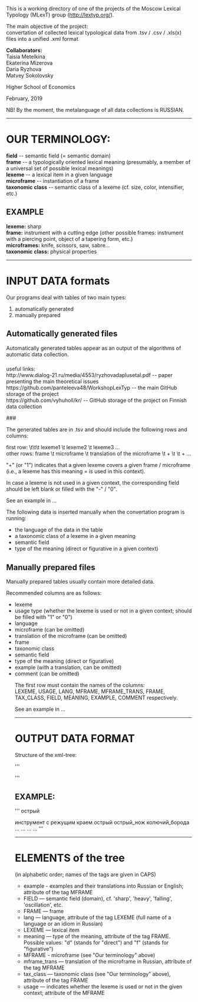 This is a working directory of one of the projects of the Moscow Lexical Typology (MLexT) group (http://lextyp.org/). 

<p>The main objective of the project:</br>
convertation of collected lexical typological data from .tsv / .csv / .xls(x) files into a unified .xml format</p>

<p><strong>Collaborators:</strong> </br>
Taisia Metelkina </br>
Ekaterina Mizerova </br>
Daria Ryzhova </br>
Matvey Sokolovsky </p>

<p>Higher School of Economics </p>
<p>February, 2019 </p>

<p>NB! By the moment, the metalanguage of all data collections is RUSSIAN.</p>


************************************
<h1>OUR TERMINOLOGY:</h1>

<strong>field</strong> -- semantic field (= semantic domain)</br>
<strong>frame</strong> -- a typologically oriented lexical meaning (presumably, a member of a universal set of possible lexical meanings)</br>
<strong>lexeme</strong> -- a lexical item in a given language</br>
<strong>microframe</strong> -- instantiation of a frame </br>
<strong>taxonomic class</strong> -- semantic class of a lexeme (cf. size, color, intensifier, etc.) </br>

<h2>EXAMPLE</h2>
<strong>lexeme:</strong> sharp </br>
<strong>frame:</strong> instrument with a cutting edge (other possible frames: instrument with a piercing point, object of a tapering form, etc.) </br>
<strong>microframes:</strong> knife, scissors, saw, sabre... </br>
<strong>taxonomic class:</strong> physical properties </br>


************************************
<h1>INPUT DATA formats </h1>

<p>Our programs deal with tables of two main types:</p>
<ol>
<li> automatically generated </li> 
<li> manually prepared </li>
</ol>


<h2> Automatically generated files </h2>
<p>Automatically generated tables appear as an output of the algorithms of automatic data collection.</p>

###
<p> useful links: </br>
http://www.dialog-21.ru/media/4553/ryzhovadaplusetal.pdf -- paper presenting the main theoretical issues </br>
https://github.com/panteleeva48/WorkshopLexTyp -- the main GitHub storage of the project </br>
https://github.com/vyhuholl/kr/ -- GitHub storage of the project on Finnish data collection </p>
###

<p> The generated tables are in .tsv and should include the following rows and columns: </p>

<p> first row: \t\t\t lexeme1 \t lexeme2 \t lexeme3 ... </br>
other rows: frame \t microframe \t translation of the microframe \t + \t  \t + ... </p>

<p> "+" (or "1") indicates that a given lexeme covers a given frame / microframe (i.e., a lexeme has this meaning = is used in this context). </p>
<p> In case a lexeme is not used in a given context, the corresponding field should be left blank or filled with the "-" / "0". </p>

<p>See an example in ... </p>

<p>The following data is inserted manually when the convertation program is running:</p>
<ul>
<li>the language of the data in the table </li>
<li>a taxonomic class of a lexeme in a given meaning </li>
<li>semantic field </li>
<li>type of the meaning (direct or figurative in a given context) </li>
</ul>

<h2>Manually prepared files</h2>

<p>Manually prepared tables usually contain more detailed data.</p>

<p>Recommended columns are as follows:</p>
<ul>
<li>lexeme</li>
<li>usage type (whether the lexeme is used or not in a given context; should be filled with "1" or "0")</li>
<li>language</li>
<li>microframe (can be omitted)</li>
<li>translation of the microframe (can be omitted)</li>
<li>frame</li>
<li>taxonomic class</li>
<li>semantic field</li>
<li>type of the meaning (direct or figurative)</li>
<li>example (with a translation, can be omitted)</li>
<li>comment (can be omitted)</li>

<p>The first row must contain the names of the columns:</br>
LEXEME, USAGE, LANG, MFRAME, MFRAME_TRANS, FRAME, TAX_CLASS, FIELD, MEANING, EXAMPLE, COMMENT respectively.</p>

<p>See an example in ...</p>

********************************************
<h1>OUTPUT DATA FORMAT</h1>

<p>Structure of the xml-tree:</p>

'''
<root>
<field>
<frame meaning ="" tax_class="">
<lexeme lang="">
<mframe example="" mframe_trans="" usage=""/>
</lexeme>
</frame>
</field>
</root>
'''

<h2>EXAMPLE:</h2>

'''
<root>
<field> острый
<frame meaning = "d" tax_class = "физ.свойства">
инструмент с режущим краем
<lexeme lang = "русский">
острый
<mframe mframe_trans="нож" usage ="1">
острый_нож
</mframe>
<mframe mframe_frame="борода" usage="0">
колючий_борода
</mframe>
...
</lexeme>
...
</frame>
...
</field>
...
</root>
'''

**********************************************
<h1>ELEMENTS of the tree</h1>
<p>(in alphabetic order; names of the tags are given in CAPS)</p>

<ul>
<li>example - examples and their translations into Russian or English; attribute of the tag MFRAME</li>
	<li>FIELD — semantic field (domain), cf. 'sharp', 'heavy', 'falling', 'oscillation', etc. </li>
	<li>FRAME — frame </li> 
<li>lang — language, attribute of the tag LEXEME (full name of a language or an idiom in Russian)</li>
	<li>LEXEME — lexical item</li>
<li>meaning — type of the meaning, attribute of the tag FRAME. Possible values: "d" (stands for "direct") and "f" (stands for "figurative")</li>
	<li>MFRAME - microframe (see "Our terminology" above)</li>
	<li>mframe_trans — translation of the microframe in Russian, attribute of the tag MFRAME</li>
	<li>tax_class — taxonomic class (see "Our terminology" above), attribute of the tag FRAME</li>
<li>usage — indicates whether the lexeme is used or not in the given context; attribute of the MFRAME </li>
</ul>
